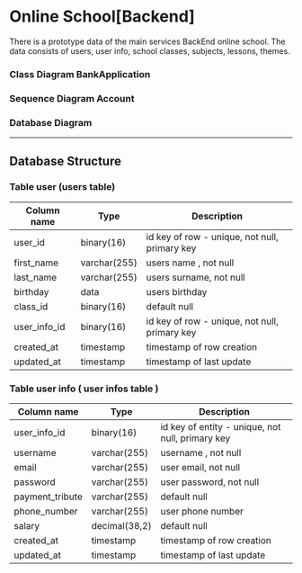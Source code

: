 # Online School[Backend]

There is a prototype data of the main services BackEnd online school.
The data consists of users, user info, school classes, subjects, lessons, themes.

### Class Diagram BankApplication

### Sequence Diagram Account

### Database Diagram

___

## Database Structure

### Table user (users table)

| Column name  | Type         | Description                                   |
|--------------|--------------|-----------------------------------------------|
| user_id      | binary(16)   | id key of row - unique, not null, primary key | 
| first_name   | varchar(255) | users name , not null                         | 
| last_name    | varchar(255) | users  surname, not null                      |
| birthday     | data         | users birthday                                |
| class_id     | binary(16)   | default null                                  |
| user_info_id | binary(16)   | id key of row - unique, not null, primary key |
| created_at   | timestamp    | timestamp of row creation                     |
| updated_at   | timestamp    | timestamp of last update                      | 

### Table user info ( user infos table )

| Column name     | Type          | Description                                      |
|-----------------|---------------|--------------------------------------------------|
| user_info_id    | binary(16)    | id key of entity - unique, not null, primary key |
| username        | varchar(255)  | username , not null                              |
| email           | varchar(255)  | user email, not null                             |
| password        | varchar(255)  | user password, not null                          |
| payment_tribute | varchar(255)  | default null                                     |
| phone_number    | varchar(255)  | user phone number                                |
| salary          | decimal(38,2) | default null                                     |
| created_at      | timestamp     | timestamp of row creation                        |
| updated_at      | timestamp     | timestamp of last update                         |